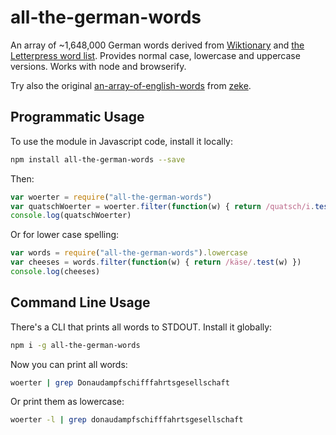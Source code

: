 # all-the-german-words

An array of ~1,648,000 German words derived from [Wiktionary](https://de.wiktionary.org/) and [the Letterpress word
list](https://github.com/atebits/Words).
Provides normal case, lowercase and uppercase versions.
Works with node and browserify.

Try also the original [an-array-of-english-words](https://github.com/zeke/an-array-of-english-words) from [zeke](https://github.com/zeke/).

## Programmatic Usage

To use the module in Javascript code, install it locally:

```sh
npm install all-the-german-words --save
```

Then:

```js
var woerter = require("all-the-german-words")
var quatschWoerter = woerter.filter(function(w) { return /quatsch/i.test(w) })
console.log(quatschWoerter)
```

Or for lower case spelling:

```js
var words = require("all-the-german-words").lowercase
var cheeses = words.filter(function(w) { return /käse/.test(w) })
console.log(cheeses)
```

## Command Line Usage

There's a CLI that prints all words to STDOUT. Install it globally:

```sh
npm i -g all-the-german-words
```

Now you can print all words:

```sh
woerter | grep Donaudampfschifffahrtsgesellschaft
```

Or print them as lowercase:

```sh
woerter -l | grep donaudampfschifffahrtsgesellschaft
```
